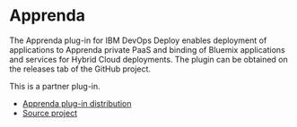 
# Apprenda

The Apprenda plug-in for IBM DevOps Deploy enables deployment of applications to Apprenda private PaaS and binding of Bluemix applications and services for Hybrid Cloud deployments. The plugin can be obtained on the releases tab of the GitHub project.

This is a partner plug-in.

* [Apprenda plug-in distribution](https://github.com/apprenda/Urbancode-Automation-Plugin/releases)
* [Source project](https://github.com/apprenda/Urbancode-Automation-Plugin)
